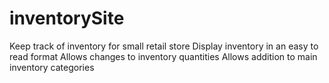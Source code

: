# inventorySite
Keep track of inventory for small retail store
Display inventory in an easy to read format
Allows changes to inventory quantities
Allows addition to main inventory categories

